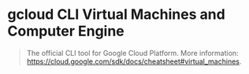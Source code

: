 # gcloud CLI Virtual Machines and Computer Engine

> The official CLI tool for Google Cloud Platform.
> More information: <https://cloud.google.com/sdk/docs/cheatsheet#virtual_machines>.
